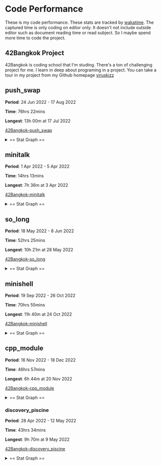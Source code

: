 # Code Performance

These is my code performance. These stats are tracked by [wakatime]. The captured time is only coding on editor only. It doesn't not include outside editor such as document reading time or read subject. So I maybe spend more time to code the project.

## 42Bangkok Project

42Bangkok is coding school that I'm studing. There's a ton of challenging project for me. I learn in deep about programing in a project. You can take a tour in my project from my Github homepage [viruskizz]

## push_swap

**Period**: 24 Jun 2022 - 17 Aug 2022

**Time**: 76hrs 22mins

**Longest**: 13h 00m at 17 Jul 2022

[42Bangkok-push_swap]

<details>
  <summary>== Stat Graph ==</summary>

![42Bangkok-push_swap-stat]

</details>

## minitalk

**Period**: 1 Apr 2022 - 5 Apr 2022

**Time**: 14hrs 13mins

**Longest**: 7h 36m at 3 Apr 2022

[42Bangkok-minitalk]

<details>
  <summary>== Stat Graph ==</summary>

![42Bangkok-minitalk-stat]

</details>

## so_long

**Period**: 18 May 2022 - 8 Jun 2022

**Time**: 52hrs 25mins

**Longest**: 10h 21m at 28 May 2022

[42Bangkok-so_long]

<details>
  <summary>== Stat Graph ==</summary>

![42Bangkok-so_long-stat]

</details>

## minishell

**Period**: 19 Sep 2022 - 26 Oct 2022

**Time**: 70hrs 55mins

**Longest**: 11h 40m at 24 Oct 2022

[42Bangkok-minishell]

<details>
  <summary>== Stat Graph ==</summary>

![42Bangkok-minishell-stat]

</details>

## cpp_module

**Period**: 16 Nov 2022 - 18 Dec 2022

**Time**: 46hrs 57mins

**Longest**: 6h 44m at 20 Nov 2022

[42Bangkok-cpp_module]

<details>
  <summary>== Stat Graph ==</summary>

![42Bangkok-cpp_module-stat]

</details>

### discovery_piscine

**Period**: 28 Apr 2022 - 12 May 2022

**Time**: 43hrs 34mins

**Longest**: 9h 70m at 9 May 2022

[42Bangkok-discovery_piscine]

<details>
  <summary>== Stat Graph ==</summary>

![42Bangkok-cpp_module-stat]

</details>


<!-- Link -->

[wakatime]: https://wakatime.com/
[viruskizz]: https://github.com/viruskizz/

[42Bangkok-push_swap]: https://wakatime.com/@Araiva/projects/uxcyzavqcx?start=2022-07-12&end=2022-08-19

[42Bangkok-push_swap-stat]: https://raw.githubusercontent.com/viruskizz/viruskizz/main/code-performance/screenshot/push_swap-stat-short.png

[42Bangkok-minitalk]: https://wakatime.com/@Araiva/projects/onugkceyqz?start=2022-03-31&end=2022-04-06

[42Bangkok-minitalk-stat]: https://raw.githubusercontent.com/viruskizz/viruskizz/main/code-performance/screenshot/minitalk-stat-short.png

[42Bangkok-so_long]: https://wakatime.com/@Araiva/projects/vnrfmwtcrq?start=2022-05-18&end=2022-06-10

[42Bangkok-so_long-stat]: https://raw.githubusercontent.com/viruskizz/viruskizz/main/code-performance/screenshot/so_long-stat-short.png

[42Bangkok-minishell]: https://wakatime.com/@Araiva/projects/idmnbmuubw?start=2022-09-19&end=2022-10-26

[42Bangkok-minishell-stat]: https://raw.githubusercontent.com/viruskizz/viruskizz/main/code-performance/screenshot/minishell-stat-short.png

[42Bangkok-cpp_module]: https://wakatime.com/@Araiva/projects/tywdgklvva?start=2022-11-16&end=2022-12-18

[42Bangkok-cpp_module-stat]: https://raw.githubusercontent.com/viruskizz/viruskizz/main/code-performance/screenshot/cpp-stat-short.png

[42Bangkok-discovery_piscine]: https://wakatime.com/@Araiva/projects/rauzgrxqfz?start=2022-04-27&end=2022-05-12

[42Bangkok-discovery_piscine-stat]: https://raw.githubusercontent.com/viruskizz/viruskizz/main/code-performance/screenshot/discovery_piscine-stat-short.png
